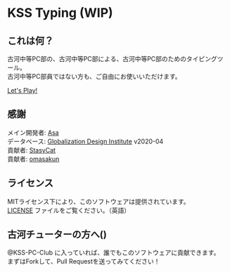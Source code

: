 # KSS Typing (WIP)

## これは何？

古河中等PC部の、古河中等PC部による、古河中等PC部のためのタイピングツール。<br>
古河中等PC部員ではない方も、ご自由にお使いいただけます。<br>

[Let's Play!](https://typing.kss-pc.club)

## 感謝

メイン開発者: [Asa](https://github.com/a01sa01to)<br>
データベース: [Globalization Design Institute](https://progeigo.org/learning/essential-words-600-plus/) v2020-04<br>
貢献者: [StasyCat](https://github.com/StasyCat)<br>
貢献者: [omasakun](https://github.com/omasakun)

## ライセンス

MITライセンス下により、このソフトウェアは提供されています。<br>
[LICENSE](https://github.com/kss-pc-club/typing/blob/master/LICENSE) ファイルをご覧ください。（英語）

## 古河チューターの方へ()
@KSS-PC-Club に入っていれば、誰でもこのソフトウェアに貢献できます。<br>
まずはForkして、Pull Requestを送ってみてください！
